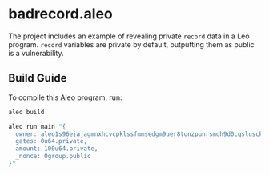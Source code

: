 # badrecord.aleo
The project includes an example of revealing private `record` data in a Leo program.
`record` variables are private by default, outputting them as public is a vulnerability.

## Build Guide

To compile this Aleo program, run:
```bash
aleo build
```

```bash
aleo run main "{
  owner: aleo1s96ejajagmnxhcvcpklssfmmsedgm9uer8tunzpunrsmdh9d0cqslusckh.private,
  gates: 0u64.private,
  amount: 100u64.private,
  _nonce: 0group.public
}"
```